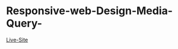 # Responsive-web-Design-Media-Query-
[Live-Site](https://ishrakabir.github.io/Responsive-web-Design-Media-Query-/)
